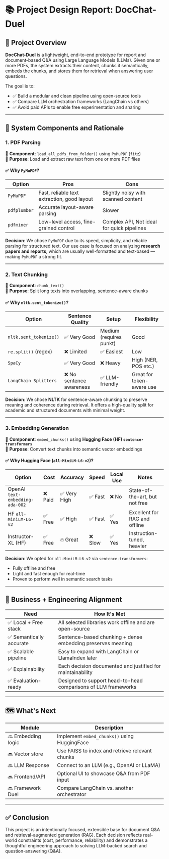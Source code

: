 # 📚 Project Design Report: DocChat-Duel

## 🎯 Project Overview

**DocChat-Duel** is a lightweight, end-to-end prototype for report and document-based Q&A using Large Language Models (LLMs). Given one or more PDFs, the system extracts their content, chunks it semantically, embeds the chunks, and stores them for retrieval when answering user questions.

The goal is to:
- ✅ Build a modular and clean pipeline using open-source tools
- ✅ Compare LLM orchestration frameworks (LangChain vs others)
- ✅ Avoid paid APIs to enable free experimentation and sharing

---

## 🧱 System Components and Rationale

### 1. **PDF Parsing**

📂 **Component**: `load_all_pdfs_from_folder()` using `PyMuPDF` (`fitz`)  
📌 **Purpose**: Load and extract raw text from one or more PDF files

#### ✅ Why `PyMuPDF`?
| Option         | Pros                                       | Cons                        |
|----------------|--------------------------------------------|-----------------------------|
| `PyMuPDF`      | Fast, reliable text extraction, good layout | Slightly noisy with scanned content |
| `pdfplumber`   | Accurate layout-aware parsing               | Slower                      |
| `pdfminer`     | Low-level access, fine-grained control      | Complex API, Not ideal for quick pipelines        |

**Decision**: We chose `PyMuPDF` due to its speed, simplicity, and reliable parsing for structured text. Our use case is focused on analyzing **research papers and reports**, which are usually well-formatted and text-based — making `PyMuPDF` a strong fit.

---

### 2. **Text Chunking**

📂 **Component**: `chunk_text()`  
📌 **Purpose**: Split long texts into overlapping, sentence-aware chunks

#### ✅ Why `nltk.sent_tokenize()`?
| Option                  | Sentence Quality | Setup     | Flexibility   |
|-------------------------|------------------|-----------|----------------|
| `nltk.sent_tokenize()`  | ✅ Very Good      | Medium (requires punkt) | Good |
| `re.split()` (regex)    | ❌ Limited        | ✅ Easiest | Low            |
| `SpaCy`                 | ✅ Very Good      | ❌ Heavy   | High (NER, POS etc.) |
| `LangChain Splitters`   | ❌ No sentence awareness | ✅ LLM-friendly | Great for token-aware use |

**Decision**: We chose **NLTK** for sentence-aware chunking to preserve meaning and coherence during retrieval. It offers a high-quality split for academic and structured documents with minimal weight.

---

### 3. **Embedding Generation**

📂 **Component**: `embed_chunks()` using **Hugging Face (HF) `sentence-transformers`**  
📌 **Purpose**: Convert text chunks into semantic vector embeddings

#### ✅ Why Hugging Face (`all-MiniLM-L6-v2`)?

| Option                            | Cost     | Accuracy  | Speed   | Local Use | Notes                          |
|----------------------------------|----------|-----------|---------|-----------|-------------------------------|
| OpenAI `text-embedding-ada-002` | ❌ Paid   | ✅ Very High | ✅ Fast  | ❌ No      | State-of-the-art, but not free |
| HF `all-MiniLM-L6-v2`           | ✅ Free  | ✅ High    | ✅ Fast | ✅ Yes     | Excellent for RAG and offline |
| Instructor-XL (HF)              | ✅ Free  | 🔥 Great   | ❌ Slow | ✅ Yes     | Instruction-tuned, heavier     |

**Decision**: We opted for `all-MiniLM-L6-v2` via `sentence-transformers`:
- Fully offline and free
- Light and fast enough for real-time
- Proven to perform well in semantic search tasks

---

## 🧠 Business + Engineering Alignment

| Need                         | How It's Met                                                   |
|------------------------------|----------------------------------------------------------------|
| ✅ Local + Free stack        | All selected libraries work offline and are open-source        |
| ✅ Semantically accurate     | Sentence-based chunking + dense embedding preserves meaning     |
| ✅ Scalable pipeline         | Easy to expand with LangChain or LlamaIndex later              |
| ✅ Explainability            | Each decision documented and justified for maintainability     |
| ✅ Evaluation-ready          | Designed to support head-to-head comparisons of LLM frameworks |

---

## 🗺️ What's Next

| Module            | Description                                    |
|-------------------|------------------------------------------------|
| 🔜 Embedding logic| Implement `embed_chunks()` using HuggingFace   |
| 🔜 Vector store   | Use FAISS to index and retrieve relevant chunks|
| 🔜 LLM Response   | Connect to an LLM (e.g., OpenAI or LLaMA)      |
| 🔜 Frontend/API   | Optional UI to showcase Q&A from PDF input     |
| 🔜 Framework Duel | Compare LangChain vs. another orchestrator     |

---

## ✅ Conclusion

This project is an intentionally focused, extensible base for document Q&A and retrieval-augmented generation (RAG). Each decision reflects real-world constraints (cost, performance, reliability) and demonstrates a thoughtful engineering approach to solving LLM-backed search and question-answering (Q&A).